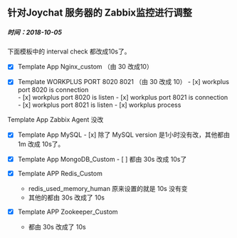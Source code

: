 ## 针对Joychat 服务器的 Zabbix监控进行调整
##### 时间：2018-10-05

下面模板中的 interval check 都改成10s了。

 - [x] Template App Nginx_custom  （由 30 改成10）
 
 - [x] Template WORKPLUS PORT 8020 8021 （由 30 改成 10）
		 - [x] workplus port 8020 is connection 	
		 - [x] workplus port 8020 is listen
		 - [x] workplus port 8021 is connection 	
		 - [x] workplus port 8021 is listen
		 - [x] workplus process

Template App Zabbix Agent
没改

 - [x] Template App MySQL
		 - [x] 除了 MySQL version 是1小时没有改，其他都由 1m 改成 10s了。
 
 - [x] Template App MongoDB_Custom 
		 - [ ] 都由 30s 改成 10s了

 - [x] Template APP Redis_Custom
	 - redis_used_memory_human 原来设置的就是 10s 没有变 		
	 - 其他的都由 30s 改成了 10s

 - [x] Template APP Zookeeper_Custom
	 - 都由 30s 改成了 10s

<!--stackedit_data:
eyJoaXN0b3J5IjpbMTQ3Mjg4NjJdfQ==
-->